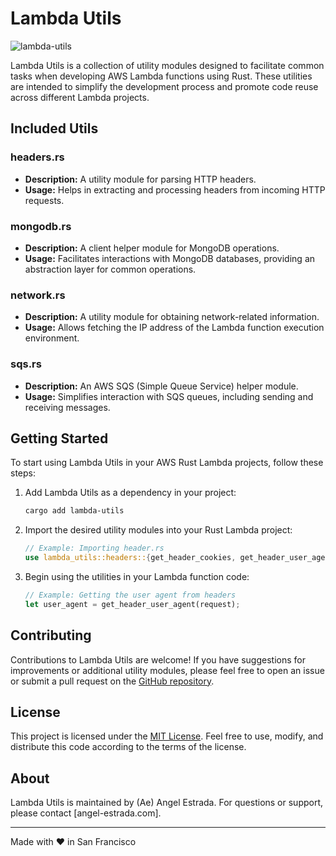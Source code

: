 # Lambda Utils

![lambda-utils](https://github.com/MadebyAe/lambda-utils/assets/1707438/399667dd-0b27-4b7b-bb24-46a6ba314c63)

Lambda Utils is a collection of utility modules designed to facilitate common tasks when developing AWS Lambda functions using Rust. These utilities are intended to simplify the development process and promote code reuse across different Lambda projects.

## Included Utils

### headers.rs
- **Description:** A utility module for parsing HTTP headers.
- **Usage:** Helps in extracting and processing headers from incoming HTTP requests.

### mongodb.rs
- **Description:** A client helper module for MongoDB operations.
- **Usage:** Facilitates interactions with MongoDB databases, providing an abstraction layer for common operations.

### network.rs
- **Description:** A utility module for obtaining network-related information.
- **Usage:** Allows fetching the IP address of the Lambda function execution environment.

### sqs.rs
- **Description:** An AWS SQS (Simple Queue Service) helper module.
- **Usage:** Simplifies interaction with SQS queues, including sending and receiving messages.

## Getting Started
To start using Lambda Utils in your AWS Rust Lambda projects, follow these steps:

1. Add Lambda Utils as a dependency in your  project:

    ```sh
    cargo add lambda-utils
    ```

2. Import the desired utility modules into your Rust Lambda project:

    ```rust
    // Example: Importing header.rs
    use lambda_utils::headers::{get_header_cookies, get_header_user_agent};
    ```

3. Begin using the utilities in your Lambda function code:

    ```rust
    // Example: Getting the user agent from headers
    let user_agent = get_header_user_agent(request);
    ```

## Contributing
Contributions to Lambda Utils are welcome! If you have suggestions for improvements or additional utility modules, please feel free to open an issue or submit a pull request on the [GitHub repository](https://github.com/MadeByAe/lambda-utils).

## License
This project is licensed under the [MIT License](LICENSE.md). Feel free to use, modify, and distribute this code according to the terms of the license.

## About
Lambda Utils is maintained by (Ae) Angel Estrada. For questions or support, please contact [angel-estrada.com].

---

Made with ❤️ in San Francisco
